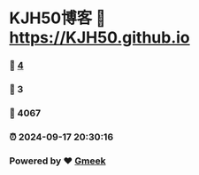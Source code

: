 # KJH50博客 :link: https://KJH50.github.io 
### :page_facing_up: [4](https://KJH50.github.io/tag.html) 
### :speech_balloon: 3 
### :hibiscus: 4067 
### :alarm_clock: 2024-09-17 20:30:16 
### Powered by :heart: [Gmeek](https://github.com/Meekdai/Gmeek)
